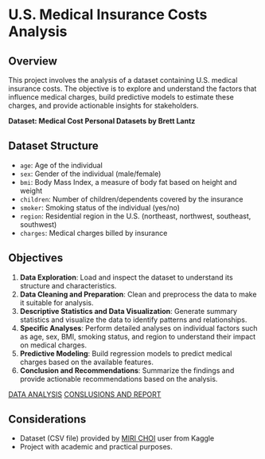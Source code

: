 # U.S. Medical Insurance Costs Analysis

## Overview

This project involves the analysis of a dataset containing U.S. medical insurance costs. The objective is to explore and understand the factors that influence medical charges, build predictive models to estimate these charges, and provide actionable insights for stakeholders.

**Dataset: Medical Cost Personal Datasets by Brett Lantz**

## Dataset Structure

- `age`: Age of the individual
- `sex`: Gender of the individual (male/female)
- `bmi`: Body Mass Index, a measure of body fat based on height and weight
- `children`: Number of children/dependents covered by the insurance
- `smoker`: Smoking status of the individual (yes/no)
- `region`: Residential region in the U.S. (northeast, northwest, southeast, southwest)
- `charges`: Medical charges billed by insurance

## Objectives

1. **Data Exploration**: Load and inspect the dataset to understand its structure and characteristics.
2. **Data Cleaning and Preparation**: Clean and preprocess the data to make it suitable for analysis.
3. **Descriptive Statistics and Data Visualization**: Generate summary statistics and visualize the data to identify patterns and relationships.
4. **Specific Analyses**: Perform detailed analyses on individual factors such as age, sex, BMI, smoking status, and region to understand their impact on medical charges.
5. **Predictive Modeling**: Build regression models to predict medical charges based on the available features.
6. **Conclusion and Recommendations**: Summarize the findings and provide actionable recommendations based on the analysis.


[DATA ANALYSIS](./us_medical_insurance_costs.ipynb)
[CONSLUSIONS AND REPORT](./conclusion_and_reporting.md)

## Considerations
- Dataset (CSV file) provided by [MIRI CHOI](https://www.kaggle.com/datasets/mirichoi0218/insurance) user from Kaggle
- Project with academic and practical purposes.